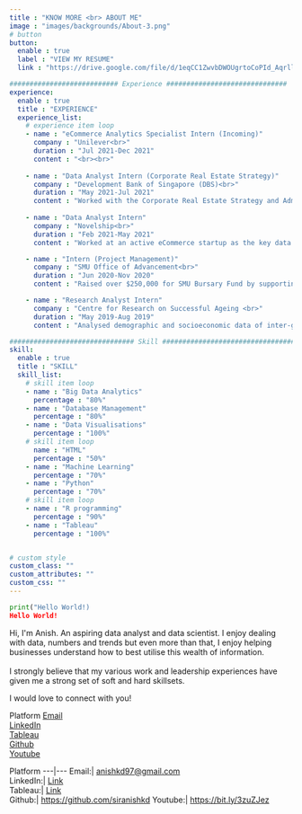 ```yaml
---
title : "KNOW MORE <br> ABOUT ME"
image : "images/backgrounds/About-3.png"
# button
button:
  enable : true
  label : "VIEW MY RESUME"
  link : "https://drive.google.com/file/d/1eqCC1ZwvbDWOUgrtoCoPId_Aqrllwu2h/view?usp=sharing"

########################### Experience ##############################
experience:
  enable : true
  title : "EXPERIENCE"
  experience_list:
    # experience item loop
    - name : "eCommerce Analytics Specialist Intern (Incoming)"
      company : "Unilever<br>"
      duration : "Jul 2021-Dec 2021"
      content : "<br><br>"
      
    - name : "Data Analyst Intern (Corporate Real Estate Strategy)"
      company : "Development Bank of Singapore (DBS)<br>"
      duration : "May 2021-Jul 2021"
      content : "Worked with the Corporate Real Estate Strategy and Administration (CRESA) team to assist the Bank with their space management data. Used analytics tools, Excel and Tableau to produce insights, develop and test hypothesis and communicate recommendations."
      
    - name : "Data Analyst Intern"
      company : "Novelship<br>"
      duration : "Feb 2021-May 2021"
      content : "Worked at an active eCommerce startup as the key data analyst collaborating cross-functionally across various teams - Product, Finance, Marketing and Business Development. Used Tableau and SQL to build and maintain automated dashboards for the company. Performed cohort analysis and analysed user behaviour and patterns to generate insights."

    - name : "Intern (Project Management)"
      company : "SMU Office of Advancement<br>"
      duration : "Jun 2020-Nov 2020"
      content : "Raised over $250,000 for SMU Bursary Fund by supporting the team in areas of planning, organising and project management. Liaised with alumni and corporations to maintain relationships. <br> Conducted exploratory data analysis (EDA) using R programming to identify ideal variables leading to higher funds raised. Communicated these findings using informative visualisations."

    - name : "Research Analyst Intern"
      company : "Centre for Research on Successful Ageing <br>"
      duration : "May 2019-Aug 2019"
      content : "Analysed demographic and socioeconomic data of inter-generational transfer of financial resources in Singapore, using Stata 15. Consolidated summary stats and visualisations for effective communication. Conducted preliminary policy research in the sphere of ageing in Singapore by searching for and reading peer-reviewed economics papers and preparing summarised review."      

############################### Skill #################################
skill:
  enable : true
  title : "SKILL"
  skill_list:
    # skill item loop
    - name : "Big Data Analytics"
      percentage : "80%"
    - name : "Database Management"
      percentage : "80%"
    - name : "Data Visualisations"
      percentage : "100%"
    # skill item loop
      name : "HTML"
      percentage : "50%"
    - name : "Machine Learning"
      percentage : "70%"
    - name : "Python"
      percentage : "70%"
    # skill item loop
    - name : "R programming"
      percentage : "90%"
    - name : "Tableau"
      percentage : "100%"


# custom style
custom_class: "" 
custom_attributes: "" 
custom_css: ""
---
```


```python
print("Hello World!)
Hello World!
```

Hi, I'm Anish. An aspiring data analyst and data scientist. I enjoy dealing with data, numbers and trends but even more than that, I enjoy helping businesses understand how to best utilise this wealth of information.<br><br> I strongly believe that my various work and leadership experiences have given me a strong set of soft and hard skillsets.

I would love to connect with you!

Platform
[Email](anishkd97@gmail.com) <br>
[LinkedIn](https://www.linkedin.com/in/anishkishor/) <br>
[Tableau](https://public.tableau.com/profile/anish.dobariyapatel) <br>
[Github](https://github.com/siranishkd) <br>
[Youtube](https://bit.ly/3zuZJez) <br>

Platform
---|---
Email:| anishkd97@gmail.com <br>
LinkedIn:| [Link](https://www.linkedin.com/in/anishkishor/) <br>
Tableau:| [Link](https://public.tableau.com/profile/anish.dobariyapatel) <br>
Github:| https://github.com/siranishkd
Youtube:| https://bit.ly/3zuZJez

